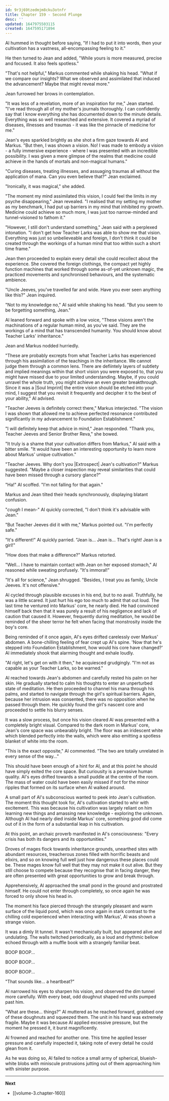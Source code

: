 ```yaml
---
id: 9r3j69tzedmjm8cku3otnfr
title: Chapter 159 - Second Plunge
desc: ''
updated: 1647975503115
created: 1647595171894
---
```


Al hummed in thought before saying, "If I had to put it into words, then your cultivation has a vastness, all-encompassing feeling to it."

He then turned to Jean and added, "While yours is more measured, precise and focused. It also feels spotless."

"That's not helpful," Markus commented while shaking his head. "What if we compare our insights? What we observed and assimilated that induced the advancement? Maybe that might reveal more."

Jean furrowed her brows in contemplation.

"It was less of a revelation, more of an inspiration for me," Jean started. "I've read through all of my mother's journals thoroughly. I can confidently say that I know everything she has documented down to the minute details. Everything was so well researched and extensive. It covered a myriad of diseases, illnesses and traumas - it was like the pinnacle of medicine for me."

Jean's eyes sparkled brightly as she shot a firm gaze towards Al and Markus. "But then, I was shown a vision. No! I was made to embody a vision - a fully immersive experience - where I was presented with an incredible possibility. I was given a mere glimpse of the realms that medicine could achieve in the hands of mortals and non-magical humans."

"Curing diseases, treating illnesses, and assuaging traumas all without the application of mana. Can you even believe that?" Jean exclaimed.

"Ironically, it was magical," she added.

"The moment my mind assimilated this vision, I could feel the limits in my psyche disappearing," Jean revealed. "I realised that my setting my mother as my benchmark, I had put up barriers in my mind that inhibited my growth. Medicine could achieve so much more, I was just too narrow-minded and tunnel-visioned to fathom it."

"However, I still don't understand something," Jean said with a perplexed intonation. "I don't get how Teacher Larks was able to show me that vision. Everything was just so unbelieveable and foreign, I don't think it could be created through the workings of a human mind that too within such a short time frame."

Jean then proceeded to explain every detail she could recollect about the experience. She covered the foreign clothings, the compact yet highly function machines that worked through some as-of-yet unknown magic, the practiced movements and synchronised behaviours, and the systematic ambience.

"Uncle Jeeves, you've travelled far and wide. Have you ever seen anything like this?" Jean inquired.

"Not to my knowledge no," Al said while shaking his head. "But you seem to be forgetting something, Jean."

Al leaned forward and spoke with a low voice, "These visions aren't the machinations of a regular human mind, as you've said. They are the workings of a mind that has transcended humanity. You should know about Teacher Larks' inheritance."

Jean and Markus nodded hurriedly.

"These are probably excrepts from what Teacher Larks has experienced through his assimilation of the teachings in the inheritance. We cannot judge them through a common lens. There are defiintely layers of subtlety and implied meanings within that short vision you were exposed to, that you might have missed due to your limited understanding. Maybe, if you could unravel the whole truth, you might achieve an even greater breakthrough. Since it was a |Soul Imprint| the entire vision should be etched into your mind, I suggest that you revisit it frequently and decipher it to the best of your ability," Al advised.

"Teacher Jeeves is definitely correct there," Markus interjected. "The vision I was shown that allowed me to achieve perfected resonance contributed significantly in my advancement to Foundation Establishment."

"I will definitely keep that advice in mind," Jean responded. "Thank you, Teacher Jeeves and Senior Brother Reva," she bowed.

"It truly is a shame that your cultivation differs from Markus," Al said with a bitter smile. "It would have been an interesting opportunity to learn more about Markus' unique cultivation."

"Teacher Jeeves. Why don't you |Extrospect| Jean's cultivation?" Markus suggested. "Maybe a closer inspection may reveal similarities that could have been missed through a cursory glance?"

"Ha!" Al scoffed. "I'm not falling for that again."

Markus and Jean tilted their heads synchronously, displaying blatant confusion.

"*cough* I mean-" Al quickly corrected, "I don't think it's advisable with Jean."

"But Teacher Jeeves did it with me," Markus pointed out. "I'm perfectly safe."

"It's different!" Al quickly parried. "Jean is... Jean is... That's right! Jean is a girl!"

"How does that make a difference?" Markus retorted.

"Well... I have to maintain contact with Jean on her exposed stomach," Al reasoned while sweating profusely. "It's immoral!"

"It's all for science," Jean shrugged. "Besides, I treat you as family, Uncle Jeeves. It's not offensive."

Al cycled through plausible excuses in his end, but to no avail. Truthfully, he was a little scared. It just hurt his ego too much to admit that out loud. The last time he ventured into Markus' core, he nearly died. He had convinced himself back then that it was purely a result of his negligence and lack of caution that caused it. However, frequently during meditation, he would be reminded of the sheer terror he felt when facing that monstrosity inside the boy's core.

Being reminded of it once again, Al's eyes drifted carelessly over Markus' abdomen. A bone-chilling feeling of fear crept up Al's spine. 'Now that he's stepped into Foundation Establishment, how would his core have changed?' Al immediately shook that alarming thought and exhale loudly.

"Al right, let's get on with it then," he acquiesced grudgingly. "I'm not as capable as your Teacher Larks, so be warned."

Al reached towards Jean's abdomen and carefully rested his palm on her skin. He gradually started to calm his thoughts to enter an unperturbed state of meditation. He then proceeded to channel his mana through his palms, and started to navigate through the girl's spiritual barriers. Again, because her intrusion was consented, there was no opposition when he passed through them. He quickly found the girl's nascent core and proceeded to settle his blurry senses.

It was a slow process, but once his vision cleared Al was presented with a completely bright visual. Compared to the dark room in Markus' core, Jean's core space was unbearably bright. The floor was an iridescent white which blended perfectly into the walls, which were also emitting a spotless blanket of white into the room.

"This is the exact opposite," Al commented. "The two are totally unrelated in every sense of the way..."

This should have been enough of a hint for Al, and at this point he should have simply exited the core space. But curiousity is a pervasive human quality. Al's eyes drifted towards a small puddle at the centre of the room. The mass of water could have been easily missed if not for the minor ripples that formed on its surface when Al walked around.

A small part of Al's subconscious wanted to peek into Jean's cultivation. The moment this thought took for, Al's cultivation started to whir with excitement. This was because his cultivation was largely reliant on him learning new things and amassing new knowledge - exploring the unknown. Although Al had nearly died inside Markus' core, something good did come out of it in the form of a substantial leap in his cultivation.

At this point, an archaic proverb manifested in Al's consciousness: "Every crisis has both its dangers and its opportunities."

Droves of mages flock towards inheritance grounds, unearthed sites with abundant resources, treacherous zones filled with horrific beasts and elixirs, and so on knowing full well just how dangerous these places could be. These mages know full well that they may not make it out alive. But they still choose to compete because they recognise that in facing danger, they are often presented with great opportunities to grow and break through.

Apprehensively, Al approached the small pond in the ground and prostrated himself. He could not enter through completely, so once again he was forced to only shove his head in.

The moment his face pierced through the strangely pleasant and warm surface of the liquid pond, which was once again in stark contrast to the chilling cold experienced when interacting with Markus', Al was shown a strange vision.

It was a dimly lit tunnel. It wasn't mechanically built, but appeared alive and undulating. The walls twitched periodically, as a loud and rhythmic bellow echoed through with a muffle book with a strangely familiar beat.

BOOP BOOP...

BOOP BOOP...

BOOP BOOP...

"That sounds like... a heartbeat?"

Al narrowed his eyes to sharpen his vision, and observed the dim tunnel more carefully. With every beat, odd doughnut shaped red units pumped past him.

"What are these... things?" Al muttered as he reached forward, grabbed one of these doughnuts and squeezed them. The unit in his hand was extremely fragile. Maybe it was because Al applied excessive pressure, but the moment he pressed it, it burst magnificently.

Al frowned and reached for another one. This time he applied lesser pressure and carefully inspected it, taking note of every detail he could glean from it.

As he was doing so, Al failed to notice a small army of spherical, blueish-white blobs with miniscule protrusions jutting out of them approaching him with sinister purpose.

____

**Next**
* [[volume-3.chapter-160]]